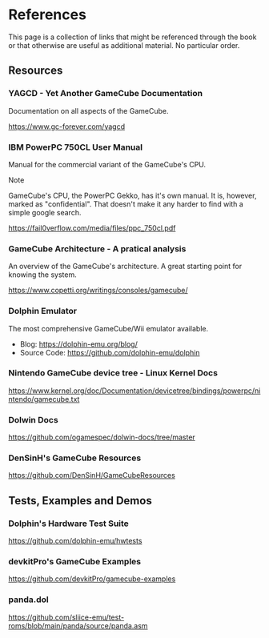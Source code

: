 # References

This page is a collection of links that might be referenced through the book or that otherwise are
useful as additional material. No particular order.

## Resources

### YAGCD - Yet Another GameCube Documentation

Documentation on all aspects of the GameCube.

<https://www.gc-forever.com/yagcd>

### IBM PowerPC 750CL User Manual

Manual for the commercial variant of the GameCube's CPU.

> [!NOTE]
> GameCube's CPU, the PowerPC Gekko, has it's own manual. It is, however, marked as "confidential".
> That doesn't make it any harder to find with a simple google search.

<https://fail0verflow.com/media/files/ppc_750cl.pdf>

### GameCube Architecture - A pratical analysis

An overview of the GameCube's architecture. A great starting point for knowing the system.

<https://www.copetti.org/writings/consoles/gamecube/>

### Dolphin Emulator

The most comprehensive GameCube/Wii emulator available.

- Blog: <https://dolphin-emu.org/blog/>
- Source Code: <https://github.com/dolphin-emu/dolphin>

### Nintendo GameCube device tree - Linux Kernel Docs

<https://www.kernel.org/doc/Documentation/devicetree/bindings/powerpc/nintendo/gamecube.txt>

### Dolwin Docs

<https://github.com/ogamespec/dolwin-docs/tree/master>

### DenSinH's GameCube Resources

<https://github.com/DenSinH/GameCubeResources>

## Tests, Examples and Demos

### Dolphin's Hardware Test Suite

<https://github.com/dolphin-emu/hwtests>

### devkitPro's GameCube Examples

<https://github.com/devkitPro/gamecube-examples>

### panda.dol

<https://github.com/sliice-emu/test-roms/blob/main/panda/source/panda.asm>
